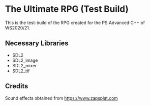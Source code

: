 # The Ultimate RPG (Test Build)

This is the test-build of the RPG created for the PS Advanced C++ of WS2020/21.

## Necessary Libraries

- SDL2
- SDL2_image
- SDL2_mixer
- SDL2_ttf

## Credits

Sound effects obtained from https://www.zapsplat.com
